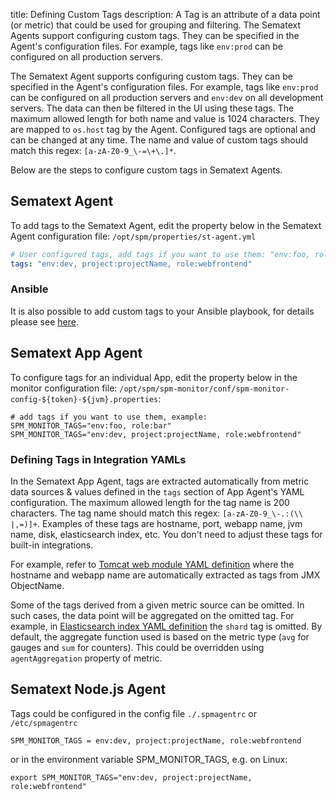title: Defining Custom Tags
description: A Tag is an attribute of a data point (or metric) that could be used for grouping and filtering. The Sematext Agents support configuring custom tags. They can be specified in the Agent's configuration files. For example, tags like `env:prod` can be configured on all production servers.

The Sematext Agent supports configuring custom tags. They can be specified in the Agent's configuration files. For example, tags like `env:prod` can be configured on all production servers and `env:dev` on all development servers. The data can then be filtered in the UI using these tags. The maximum allowed length for both name and value is 1024 characters. They are mapped to `os.host` tag by the Agent. Configured tags are optional and can be changed at any time. The name and value of custom tags should match this regex: `[a-zA-Z0-9_\-=\+\.]*`.

Below are the steps to configure custom tags in Sematext Agents.

## Sematext Agent

To add tags to the Sematext Agent, edit the property below in the Sematext Agent configuration file:
`/opt/spm/properties/st-agent.yml`

```yaml
# User configured tags, add tags if you want to use them: "env:foo, role:bar"
tags: "env:dev, project:projectName, role:webfrontend"
```

### Ansible

It is also possible to add custom tags to your Ansible playbook, for details please see [here](/docs/agents/sematext-agent/ansible/#install-the-agent-using-an-ansible-playbook).

## Sematext App Agent

To configure tags for an individual App, edit the property below in the monitor configuration file:
`/opt/spm/spm-monitor/conf/spm-monitor-config-${token}-${jvm}.properties`:

``` properties
# add tags if you want to use them, example: SPM_MONITOR_TAGS="env:foo, role:bar"
SPM_MONITOR_TAGS="env:dev, project:projectName, role:webfrontend"
```

### Defining Tags in Integration YAMLs

In the Sematext App Agent, tags are extracted automatically from metric data sources & values defined in the `tags` section of App Agent's YAML configuration. The maximum allowed length for the tag name is 200 characters. The tag name should match this regex: <nobr>`[a-zA-Z0-9_\-.:(\\ |,=)]+`</nobr>. Examples of these tags are hostname, port, webapp name, jvm name, disk, elasticsearch index, etc. You don't need to adjust these tags for built-in integrations.

For example, refer to [Tomcat web module YAML definition](https://github.com/sematext/sematext-agent-integrations/blob/master/tomcat/jmx-web-module.yml) where the hostname and webapp name are automatically extracted as tags from JMX ObjectName.

Some of the tags derived from a given metric source can be omitted. In such cases, the data point will be aggregated on the omitted tag. For example, in [Elasticsearch index YAML definition](https://github.com/sematext/sematext-agent-integrations/blob/master/elasticsearch/json-index-0.yml) the `shard` tag is omitted.  By default, the aggregate function used is based on the metric type (`avg` for gauges and `sum` for counters). This could be overridden using `agentAggregation` property of metric.

## Sematext Node.js Agent

Tags could be configured in the config file `./.spmagentrc` or
`/etc/spmagentrc`

``` properties
SPM_MONITOR_TAGS = env:dev, project:projectName, role:webfrontend
```

or in the environment variable SPM\_MONITOR\_TAGS, e.g. on Linux:

``` properties
export SPM_MONITOR_TAGS="env:dev, project:projectName, role:webfrontend"
```
